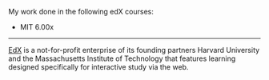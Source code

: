 My work done in the following edX courses:

- MIT 6.00x

---

[EdX](www.edx.org) is a not-for-profit enterprise of its founding partners Harvard University and the Massachusetts Institute of Technology that features learning designed specifically for interactive study via the web.


